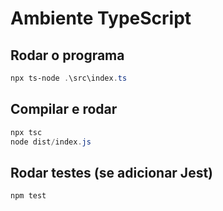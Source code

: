﻿# Ambiente TypeScript

## Rodar o programa
```powershell
npx ts-node .\src\index.ts
```

## Compilar e rodar
```powershell
npx tsc
node dist/index.js
```

## Rodar testes (se adicionar Jest)
```powershell
npm test
```

